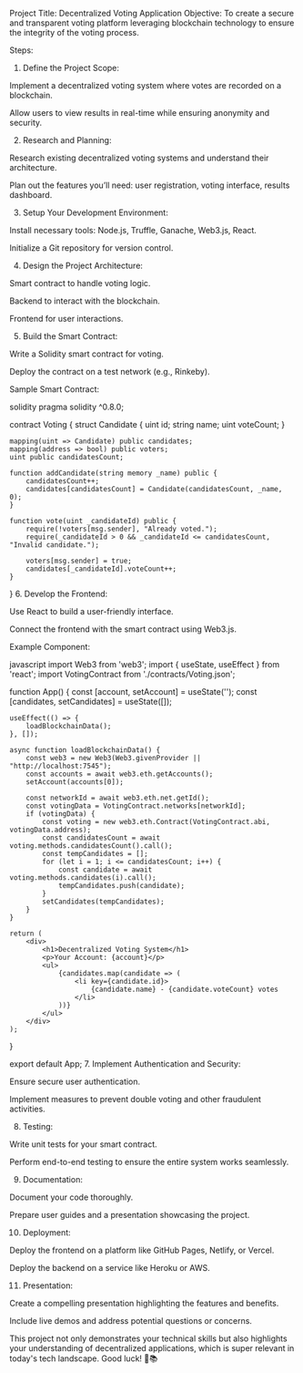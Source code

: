 Project Title: Decentralized Voting Application
Objective: To create a secure and transparent voting platform leveraging blockchain technology to ensure the integrity of the voting process.

Steps:
1. Define the Project Scope:

Implement a decentralized voting system where votes are recorded on a blockchain.

Allow users to view results in real-time while ensuring anonymity and security.

2. Research and Planning:

Research existing decentralized voting systems and understand their architecture.

Plan out the features you’ll need: user registration, voting interface, results dashboard.

3. Setup Your Development Environment:

Install necessary tools: Node.js, Truffle, Ganache, Web3.js, React.

Initialize a Git repository for version control.

4. Design the Project Architecture:

Smart contract to handle voting logic.

Backend to interact with the blockchain.

Frontend for user interactions.

5. Build the Smart Contract:

Write a Solidity smart contract for voting.

Deploy the contract on a test network (e.g., Rinkeby).

Sample Smart Contract:

solidity
pragma solidity ^0.8.0;

contract Voting {
    struct Candidate {
        uint id;
        string name;
        uint voteCount;
    }

    mapping(uint => Candidate) public candidates;
    mapping(address => bool) public voters;
    uint public candidatesCount;

    function addCandidate(string memory _name) public {
        candidatesCount++;
        candidates[candidatesCount] = Candidate(candidatesCount, _name, 0);
    }

    function vote(uint _candidateId) public {
        require(!voters[msg.sender], "Already voted.");
        require(_candidateId > 0 && _candidateId <= candidatesCount, "Invalid candidate.");

        voters[msg.sender] = true;
        candidates[_candidateId].voteCount++;
    }
}
6. Develop the Frontend:

Use React to build a user-friendly interface.

Connect the frontend with the smart contract using Web3.js.

Example Component:

javascript
import Web3 from 'web3';
import { useState, useEffect } from 'react';
import VotingContract from './contracts/Voting.json';

function App() {
    const [account, setAccount] = useState('');
    const [candidates, setCandidates] = useState([]);

    useEffect(() => {
        loadBlockchainData();
    }, []);

    async function loadBlockchainData() {
        const web3 = new Web3(Web3.givenProvider || "http://localhost:7545");
        const accounts = await web3.eth.getAccounts();
        setAccount(accounts[0]);

        const networkId = await web3.eth.net.getId();
        const votingData = VotingContract.networks[networkId];
        if (votingData) {
            const voting = new web3.eth.Contract(VotingContract.abi, votingData.address);
            const candidatesCount = await voting.methods.candidatesCount().call();
            const tempCandidates = [];
            for (let i = 1; i <= candidatesCount; i++) {
                const candidate = await voting.methods.candidates(i).call();
                tempCandidates.push(candidate);
            }
            setCandidates(tempCandidates);
        }
    }

    return (
        <div>
            <h1>Decentralized Voting System</h1>
            <p>Your Account: {account}</p>
            <ul>
                {candidates.map(candidate => (
                    <li key={candidate.id}>
                        {candidate.name} - {candidate.voteCount} votes
                    </li>
                ))}
            </ul>
        </div>
    );
}

export default App;
7. Implement Authentication and Security:

Ensure secure user authentication.

Implement measures to prevent double voting and other fraudulent activities.

8. Testing:

Write unit tests for your smart contract.

Perform end-to-end testing to ensure the entire system works seamlessly.

9. Documentation:

Document your code thoroughly.

Prepare user guides and a presentation showcasing the project.

10. Deployment:

Deploy the frontend on a platform like GitHub Pages, Netlify, or Vercel.

Deploy the backend on a service like Heroku or AWS.

11. Presentation:

Create a compelling presentation highlighting the features and benefits.

Include live demos and address potential questions or concerns.

This project not only demonstrates your technical skills but also highlights your understanding of decentralized applications, which is super relevant in today's tech landscape. Good luck! 🚀📚